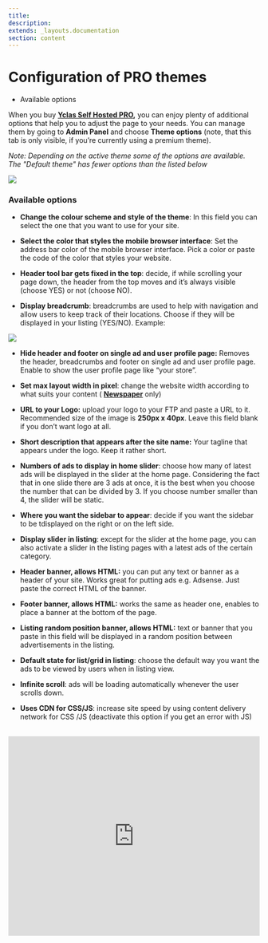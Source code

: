 ```yaml
---
title:
description:
extends: _layouts.documentation
section: content
---
```


# Configuration of PRO themes


-  Available options

When you buy  **[Yclas Self Hosted PRO](https://yclas.com/self-hosted.html),**  you can enjoy plenty of additional options that help you to adjust the page to your needs. You can manage them by going to  **Admin Panel**  and choose  **Theme options**  (note, that this tab is only visible, if you’re currently using a premium theme).

*Note: Depending on the active theme some of the options are available. The "Default theme" has fewer options than the listed below*

![](https://github.com/yclas/guides/blob/master/images/theme-options.png)


### Available options

-   **Change the colour scheme and style of the theme**: In this field you can select the one that you want to use for your site.
    
-   **Select the color that styles the mobile browser interface**: Set the address bar color of the mobile browser interface. Pick a color or paste the code of the color that styles your website.
    
-   **Header tool bar gets fixed in the top**: decide, if while scrolling your page down, the header from the top moves and it’s always visible (choose YES) or not (choose NO).
    
-   **Display breadcrumb**: breadcrumbs are used to help with navigation and allow users to keep track of their locations. Choose if they will be displayed in your listing (YES/NO). Example:
    

![](https://github.com/yclas/guides/blob/master/images/avaible.png)

-   **Hide header and footer on single ad and user profile page:**  Removes the header, breadcrumbs and footer on single ad and user profile page. Enable to show the user profile page like “your store”.
    
-   **Set max layout width in pixel**: change the website width according to what suits your content (  **[Newspaper](https://selfhosted.yclas.com/themes/newspaper.html)**  only)
    
-   **URL to your Logo:**  upload your logo to your FTP and paste a URL to it. Recommended size of the image is  **250px x 40px**. Leave this field blank if you don’t want logo at all.
    
-   **Short description that appears after the site name:**  Your tagline that appears under the logo. Keep it rather short.
    
-   **Numbers of ads to display in home slider**: choose how many of latest ads will be displayed in the slider at the home page. Considering the fact that in one slide there are 3 ads at once, it is the best when you choose the number that can be divided by 3. If you choose number smaller than 4, the slider will be static.
    
-   **Where you want the sidebar to appear**: decide if you want the sidebar to be tdisplayed on the right or on the left side.
    
-   **Display slider in listing**: except for the slider at the home page, you can also activate a slider in the listing pages with a latest ads of the certain category.
    
-   **Header banner, allows HTML:**  you can put any text or banner as a header of your site. Works great for putting ads e.g. Adsense. Just paste the correct HTML of the banner.
    
-   **Footer banner, allows HTML:**  works the same as header one, enables to place a banner at the bottom of the page.
    
-   **Listing random position banner, allows HTML:**  text or banner that you paste in this field will be displayed in a random position between advertisements in the listing.
    
-   **Default state for list/grid in listing**: choose the default way you want the ads to be viewed by users when in listing view.
    
-   **Infinite scroll**: ads will be loading automatically whenever the user scrolls down.
    
-   **Uses CDN for CSS/JS**: increase site speed by using content delivery network for CSS /JS (deactivate this option if you get an error with JS)
<br>


<iframe width="100%" height="400px" src="https://www.youtube.com/embed/WXaKWCchXMU" title="Yclas video" frameborder="0" allow="accelerometer; autoplay; clipboard-write; encrypted-media; gyroscope; picture-in-picture" allowfullscreen></iframe>
 

